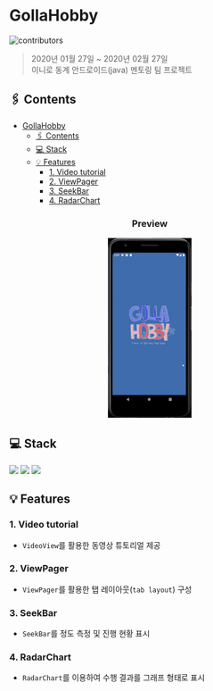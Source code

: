 # GollaHobby

![contributors](https://img.shields.io/github/contributors/201411108/GollaHobby)

> 2020년 01월 27일 ~ 2020년 02월 27일<br> 
> 이니로 동계 안드로이드(java) 멘토링 팀 프로젝트

## 🖇️ Contents
- [GollaHobby](#gollahobby)
  - [🖇️ Contents](#️-contents)
  - [💻 Stack](#-stack)
  - [💡 Features](#-features)
    - [1. Video tutorial](#1-video-tutorial)
    - [2. ViewPager](#2-viewpager)
    - [3. SeekBar](#3-seekbar)
    - [4. RadarChart](#4-radarchart)

<h3 align='center'>Preview</h3>
<p align='center'>
  <img src='./assets/preview_golla.gif'/>
</p>

## 💻 Stack
<p>
  <img src="https://img.shields.io/static/v1?label=&message=Java&color=E0234E&logo=java&logoColor=FFFFFF)](https://www.java.com/"/>
  <img src="https://img.shields.io/static/v1?label=&message=Android&color=brightgreen&logo=android&logoColor=FFFFFF"/>
  <img src="https://img.shields.io/static/v1?label=&message=Git&color=000605&logo=github"/>
</p>


## 💡 Features

### 1. Video tutorial
  * `VideoView`를 활용한 동영상 튜토리얼 제공

### 2. ViewPager
  * `ViewPager`를 활용한 탭 레이아웃(`tab layout`) 구성


### 3. SeekBar
  * `SeekBar`를 정도 측정 및 진행 현황 표시


### 4. RadarChart
  * `RadarChart`를 이용하여 수행 결과를 그래프 형태로 표시